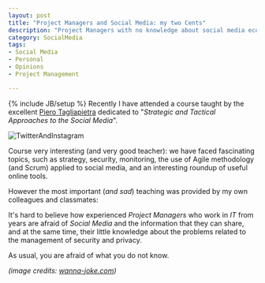```yaml
---
layout: post
title: "Project Managers and Social Media: my two Cents"
description: "Project Managers with no knowledge about social media ecosystem"
category: SocialMedia
tags: 
- Social Media
- Personal
- Opinions
- Project Management

---
```

{% include JB/setup %}
Recently  I have attended a course taught by the excellent [Piero Tagliapietra](http://www.piero.tagliapietra.net/) dedicated to "*Strategic and Tactical Approaches to the Social Media*".

![TwitterAndInstagram](http://wanna-joke.com/wp-content/uploads/2013/08/funny-pictures-some-truth-about-social-networks.jpg)
<!-- more -->

Course very interesting (and very  good teacher): we have faced fascinating topics, such as strategy, security, monitoring, the use of Agile methodology (and Scrum) applied to social media, and an interesting roundup of useful online tools.

However the most important (_and sad_) teaching was provided by my own colleagues and classmates:

It's hard to believe how experienced *Project Managers* who work in *IT* from years are afraid of *Social Media* and the information that they can share, and at the same time, their little knowledge about the problems related to the management of security and privacy. 

As usual, you are afraid of what you do not know.

*(image credits: [wanna-joke.com](http://wanna-joke.com/truth-about-some-social-networks/))*
